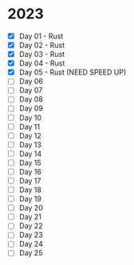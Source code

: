 # 2023
- [X] Day 01 - Rust
- [X] Day 02 - Rust
- [X] Day 03 - Rust
- [X] Day 04 - Rust
- [X] Day 05 - Rust (NEED SPEED UP)
- [ ] Day 06
- [ ] Day 07
- [ ] Day 08
- [ ] Day 09
- [ ] Day 10
- [ ] Day 11
- [ ] Day 12
- [ ] Day 13
- [ ] Day 14
- [ ] Day 15
- [ ] Day 16
- [ ] Day 17
- [ ] Day 18
- [ ] Day 19
- [ ] Day 20
- [ ] Day 21
- [ ] Day 22
- [ ] Day 23
- [ ] Day 24
- [ ] Day 25
